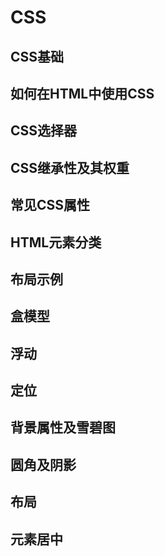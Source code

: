 # CSS

## CSS基础



## 如何在HTML中使用CSS



## CSS选择器



## CSS继承性及其权重



## 常见CSS属性



## HTML元素分类



## 布局示例



## 盒模型



## 浮动



## 定位



## 背景属性及雪碧图



## 圆角及阴影



## 布局



## 元素居中

